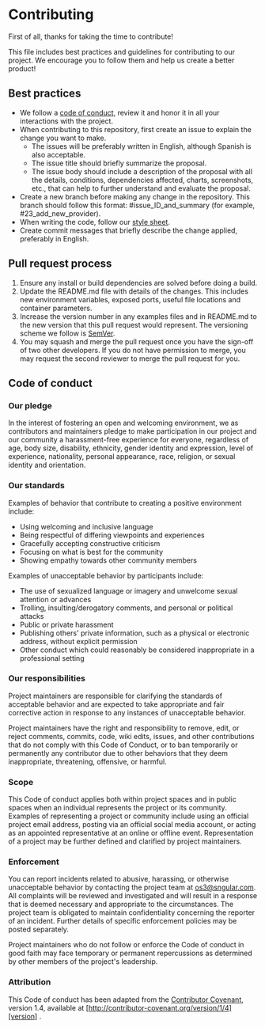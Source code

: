 # Contributing

First of all, thanks for taking the time to contribute!

This file includes best practices and guidelines for contributing to our
project. We encourage you to follow them and help us create a better product!

## Best practices

- We follow a [code of conduct](#code-of-conduct), review it and honor it in all
  your interactions with the project.
- When contributing to this repository, first create an issue to explain the
  change you want to make.
  - The issues will be preferably written in English, although Spanish is
  also acceptable.
  - The issue title should briefly summarize the proposal.
  - The issue body should include a description of the proposal with all the
  details, conditions, dependencies affected, charts, screenshots, etc.,
  that can help to further understand and evaluate the proposal.
- Create a new branch before making any change in the repository. This branch
  should follow this format: #issue_ID_and_summary (for example,
  #23_add_new_provider).
- When writing the code, follow our [style sheet](https://github.com/corunet/scs-multiapi-plugin/tree/main/styles/OSS_style_idea.xml).
- Create commit messages that briefly describe the change applied, preferably in
  English.

## Pull request process

1. Ensure any install or build dependencies are solved before doing a build.
2. Update the README.md file with details of the changes. This includes new
   environment variables, exposed ports, useful file locations and container
   parameters.
3. Increase the version number in any examples files and in README.md to the new
   version that this pull request would represent. The versioning scheme we
   follow is [SemVer](http://semver.org/).
4. You may squash and merge the pull request once you have the sign-off of two
   other developers. If you do not have permission to merge, you may request the
   second reviewer to merge the pull request for you.

## Code of conduct

### Our pledge

In the interest of fostering an open and welcoming environment, we as
contributors and maintainers pledge to make participation in our project and our
community a harassment-free experience for everyone, regardless of age, body
size, disability, ethnicity, gender identity and expression, level of
experience, nationality, personal appearance, race, religion, or sexual identity
and orientation.

### Our standards

Examples of behavior that contribute to creating a positive environment include:

- Using welcoming and inclusive language
- Being respectful of differing viewpoints and experiences
- Gracefully accepting constructive criticism
- Focusing on what is best for the community
- Showing empathy towards other community members

Examples of unacceptable behavior by participants include:

- The use of sexualized language or imagery and unwelcome sexual attention or
  advances
- Trolling, insulting/derogatory comments, and personal or political attacks
- Public or private harassment
- Publishing others' private information, such as a physical or electronic
  address, without explicit permission
- Other conduct which could reasonably be considered inappropriate in a
  professional setting

### Our responsibilities

Project maintainers are responsible for clarifying the standards of acceptable
behavior and are expected to take appropriate and fair corrective action in
response to any instances of unacceptable behavior.

Project maintainers have the right and responsibility to remove, edit, or reject
comments, commits, code, wiki edits, issues, and other contributions that do not
comply with this Code of Conduct, or to ban temporarily or permanently any
contributor due to other behaviors that they deem inappropriate, threatening,
offensive, or harmful.

### Scope

This Code of conduct applies both within project spaces and in public spaces
when an individual represents the project or its community. Examples of
representing a project or community include using an official project email
address, posting via an official social media account, or acting as an appointed
representative at an online or offline event. Representation of a project may be
further defined and clarified by project maintainers.

### Enforcement

You can report incidents related to abusive, harassing, or otherwise
unacceptable behavior by contacting the project team
at [os3@sngular.com](mailto:os3@sngular.com). All complaints will be reviewed and
investigated and will result in a response that is deemed necessary and
appropriate to the circumstances. The project team is obligated to maintain
confidentiality concerning the reporter of an incident. Further details of
specific enforcement policies may be posted separately.

Project maintainers who do not follow or enforce the Code of conduct in good
faith may face temporary or permanent repercussions as determined by other
members of the project's leadership.

### Attribution

This Code of conduct has been adapted from the [Contributor Covenant][homepage],
version 1.4, available at [http://contributor-covenant.org/version/1/4][version]
.

[homepage]: http://contributor-covenant.org

[version]: http://contributor-covenant.org/version/1/4/
